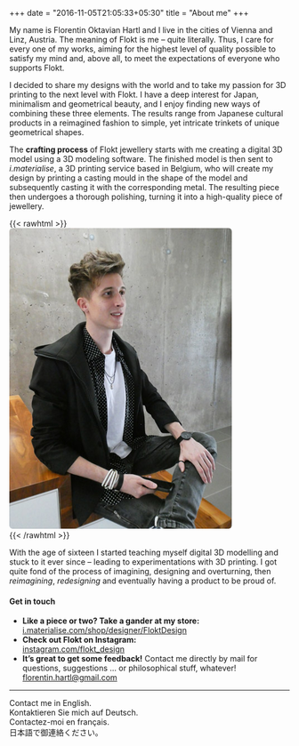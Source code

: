 +++
date = "2016-11-05T21:05:33+05:30"
title = "About me"
+++

My name is Florentin Oktavian Hartl and I live in the cities of Vienna and Linz, Austria. The meaning of Flokt is me – quite literally. Thus, I care for every one of my works, aiming for the highest level of quality possible to satisfy my mind and, above all, to meet the expectations of everyone who supports Flokt.

I decided to share my designs with the world and to take my passion for 3D printing to the next level with Flokt. I have a deep interest for Japan, minimalism and geometrical beauty, and I enjoy finding new ways of combining these three elements. The results range from Japanese cultural products in a reimagined fashion to simple, yet intricate trinkets of unique geometrical shapes.

The **crafting process** of Flokt jewellery starts with me creating a digital 3D model using a 3D modeling software. The finished model is then sent to *i.materialise*, a 3D printing service based in Belgium, who will create my design by printing a casting mould in the shape of the model and subsequently casting it with the corresponding metal. The resulting piece then undergoes a thorough polishing, turning it into a high-quality  piece of jewellery.

{{< rawhtml >}}
<img src="/img/about.jpg" style="border-radius: 6px" class="img-responsive"> <br>
{{< /rawhtml >}}

With the age of sixteen I started teaching myself digital 3D modelling and stuck to it ever since – leading to experimentations with 3D printing. I got quite fond of the process of imagining, designing and overturning, then *reimagining*, *redesigning* and eventually having a product to be proud of.

#### Get in touch

* **Like a piece or two? Take a gander at my store:**  
[i.materialise.com/shop/designer/FloktDesign](https://i.materialise.com/de/shop/designer/FloktDesign)
* **Check out Flokt on Instagram:**  
[instagram.com/flokt_design](https://www.instagram.com/flokt_design/)
* **It’s great to get some feedback!** Contact me directly by mail for questions, suggestions … or philosophical stuff, whatever!  
florentin.hartl@gmail.com

---
Contact me in English.  
Kontaktieren Sie mich auf Deutsch.  
Contactez-moi en français.  
日本語で御連絡ください。
